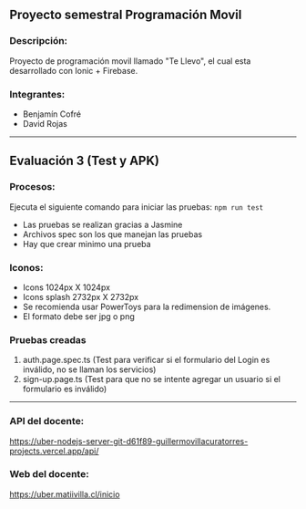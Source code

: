 ## Proyecto semestral Programación Movil

### Descripción:
Proyecto de programación movil llamado "Te Llevo", el cual esta desarrollado con Ionic + Firebase.

### Integrantes:

- Benjamín Cofré
- David Rojas

---

## Evaluación 3 (Test y APK)
### Procesos:
Ejecuta el siguiente comando para iniciar las pruebas: `npm run test`

- Las pruebas se realizan gracias a Jasmine
- Archivos spec son los que manejan las pruebas
- Hay que crear minimo una prueba

### Iconos:
- Icons 1024px X 1024px
- Icons splash 2732px X 2732px
- Se recomienda usar PowerToys para la redimension de imágenes.
- El formato debe ser jpg o png

### Pruebas creadas
1. auth.page.spec.ts (Test para verificar si el formulario del Login es inválido, no se llaman los servicios)
2. sign-up.page.ts (Test para que no se intente agregar un usuario si el formulario es inválido)
---

### API del docente:
https://uber-nodejs-server-git-d61f89-guillermovillacuratorres-projects.vercel.app/api/

### Web del docente:
https://uber.matiivilla.cl/inicio
